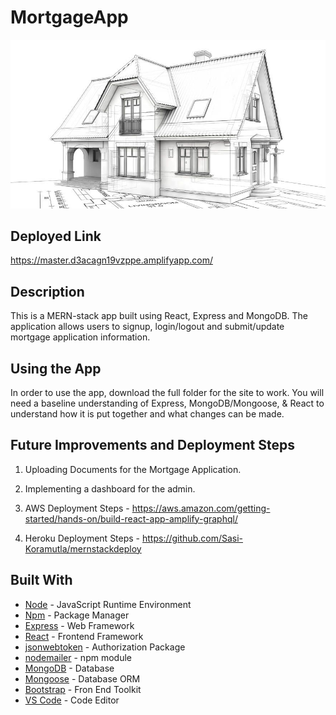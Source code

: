 # MortgageApp
![Mortgage](https://github.com/Sasi-Koramutla/mortgageapp/blob/master/house.jpg)

## Deployed Link
https://master.d3acagn19vzppe.amplifyapp.com/

## Description
This is a MERN-stack app built using React, Express and MongoDB. The application allows users to signup, login/logout and submit/update mortgage application information. 

## Using the App
In order to use the app, download the full folder for the site to work. You will need a baseline understanding of Express, MongoDB/Mongoose, & React to understand how it is put together and what changes can be made.

## Future Improvements and Deployment Steps
1. Uploading Documents for the Mortgage Application.

2. Implementing a dashboard for the admin.

3. AWS Deployment Steps - https://aws.amazon.com/getting-started/hands-on/build-react-app-amplify-graphql/

4. Heroku Deployment Steps - https://github.com/Sasi-Koramutla/mernstackdeploy

## Built With
- [Node](https://nodejs.org) - JavaScript Runtime Environment
- [Npm](https://www.npmjs.com) - Package Manager
- [Express](https://expressjs.com/en/starter/installing.html) - Web Framework
- [React](https://reactjs.org/) - Frontend Framework
- [jsonwebtoken](https://www.npmjs.com/package/jsonwebtoken) - Authorization Package
- [nodemailer](https://nodemailer.com/about/) - npm module
- [MongoDB](https://www.mongodb.com) - Database
- [Mongoose](http://mongoosejs.com) - Database ORM
- [Bootstrap](https://getbootstrap.com/) - Fron End Toolkit
- [VS Code](https://code.visualstudio.com) - Code Editor
